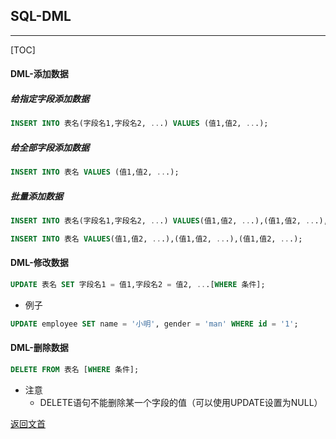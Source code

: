 ## SQL-DML

---

[TOC]

#### DML-添加数据

##### 给指定字段添加数据

```sql
INSERT INTO 表名(字段名1,字段名2, ...) VALUES (值1,值2, ...);
```



##### 给全部字段添加数据

```sql
INSERT INTO 表名 VALUES (值1,值2, ...);
```



##### 批量添加数据

```sql
INSERT INTO 表名(字段名1,字段名2, ...) VALUES(值1,值2, ...),(值1,值2, ...),(值1,值2, ...);
```

```sql
INSERT INTO 表名 VALUES(值1,值2, ...),(值1,值2, ...),(值1,值2, ...);
```



#### DML-修改数据

```sql
UPDATE 表名 SET 字段名1 = 值1,字段名2 = 值2, ...[WHERE 条件];
```

* 例子

```sql
UPDATE employee SET name = '小明', gender = 'man' WHERE id = '1';
```



#### DML-删除数据

```sql
DELETE FROM 表名 [WHERE 条件]; 
```

* 注意
  * DELETE语句不能删除某一个字段的值（可以使用UPDATE设置为NULL）

[返回文首](#SQL-DML)
